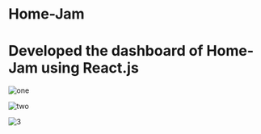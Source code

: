 # Home-Jam
# Developed the dashboard of Home-Jam using React.js 

![one](https://user-images.githubusercontent.com/42185028/109810303-64c7ac00-7c4f-11eb-8d8d-ae3e7918549e.png)

![two](https://user-images.githubusercontent.com/42185028/109810465-917bc380-7c4f-11eb-843d-9cb128324fc5.png)

![3](https://user-images.githubusercontent.com/42185028/109810528-a5272a00-7c4f-11eb-9b29-5917644e2d00.png)
